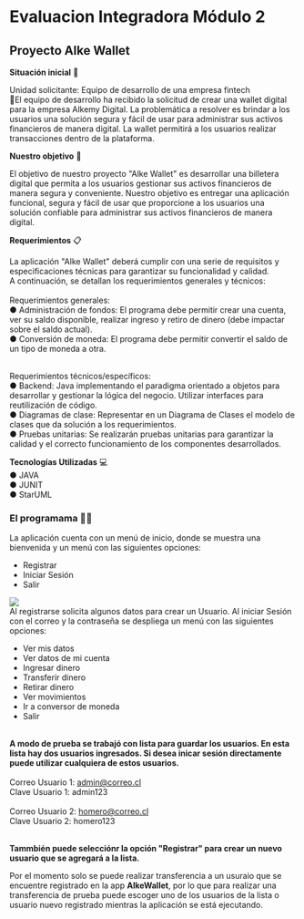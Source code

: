 # Evaluacion Integradora Módulo 2
## Proyecto Alke Wallet 

**Situación inicial** 📍

Unidad solicitante: Equipo de desarrollo de una empresa fintech <br>
📌El equipo de desarrollo ha recibido la solicitud de crear una wallet digital para la empresa Alkemy Digital. La problemática a resolver es brindar a los usuarios una solución segura y fácil de usar para administrar sus activos financieros de manera digital. La wallet permitirá a los usuarios realizar transacciones dentro de la plataforma. 

**Nuestro objetivo** 🎯<br>

El objetivo de nuestro proyecto "Alke Wallet" es desarrollar una billetera digital que permita a los usuarios gestionar sus activos financieros de manera segura y conveniente. Nuestro objetivo es entregar una aplicación funcional, segura y fácil de usar que proporcione a los usuarios una solución confiable para administrar sus activos financieros de manera digital.
 
**Requerimientos** 📋<br>

La aplicación "Alke Wallet" deberá cumplir con una serie de requisitos y especificaciones técnicas para garantizar su funcionalidad y calidad.<br> A continuación, se detallan los requerimientos generales y técnicos: <br><br>
Requerimientos generales:<br>
● Administración de fondos: El programa debe permitir crear una cuenta, ver su saldo disponible, realizar ingreso y retiro de dinero (debe impactar sobre el saldo actual).<br>
● Conversión de moneda: El programa debe permitir convertir el saldo de un tipo de moneda a otra. <br><br>

Requerimientos técnicos/específicos:<br>
● Backend: Java implementando el paradigma orientado a objetos para desarrollar y gestionar la lógica del negocio. Utilizar interfaces para reutilización de código.<br>
● Diagramas de clase: Representar en un Diagrama de Clases el modelo de clases que da solución a los requerimientos.<br>
● Pruebas unitarias: Se realizarán pruebas unitarias para garantizar la calidad y el correcto funcionamiento de los componentes desarrollados.

**Tecnologías Utilizadas** 💻 <br>
● JAVA <br>
● JUNIT <br>
● StarUML <br>

### El programama 👨‍💻
La aplicación cuenta con un menú de inicio, donde se muestra una bienvenida y un menú con las siguientes opciones: <br>
- Registrar
- Iniciar Sesión
- Salir

<img src="C:\EvaluacionIntegradoraM2\Entregables\imagenesApp\Inicio.png">
<br>
Al registrarse solicita algunos datos para crear un Usuario.
Al iniciar Sesión con el correo y la contraseña se despliega un menú con las siguientes opciones: <br>

- Ver mis datos 
- Ver datos de mi cuenta
- Ingresar dinero
- Transferir dinero
- Retirar dinero
- Ver movimientos
- Ir a conversor de moneda
- Salir <br><br>

**A modo de prueba se trabajó con lista para guardar los usuarios. En esta lista hay dos usuarios ingresados. Si desea inicar sesión directamente puede utilizar cualquiera de estos usuarios.** <br><br>
Correo Usuario 1: admin@correo.cl<br>
Clave Usuario 1: admin123 <br><br>
Correo Usuario 2: homero@correo.cl<br>
Clave Usuario 2: homero123<br><br>

**Tammbién puede selecciónr la opción "Registrar" para crear un nuevo usuario que se agregará a la lista.** <br>

Por el momento solo se puede realizar transferencia a un usuraio que se encuentre registrado en la app **AlkeWallet**, por lo que para realizar una transferencia de prueba puede escoger uno de los usuarios de la lista o usuario nuevo registrado mientras la aplicación se está ejecutando. 







